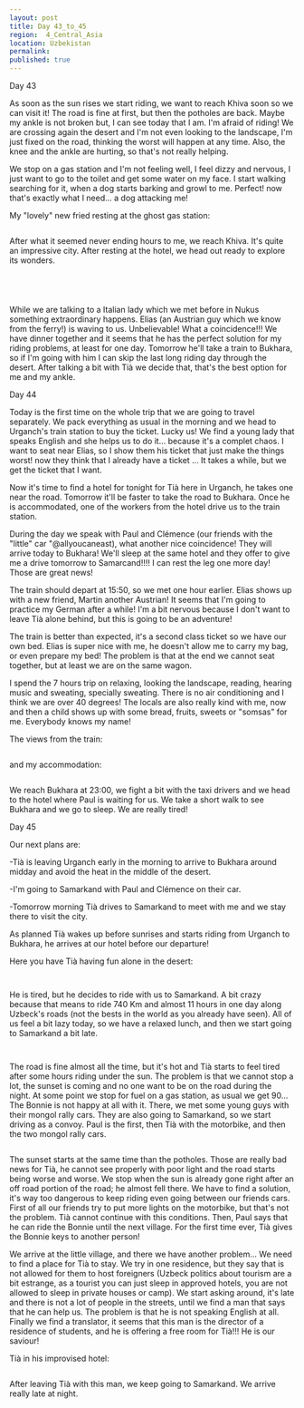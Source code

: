 ```yaml
---
layout: post
title: Day 43_to_45
region:  4_Central_Asia
location: Uzbekistan
permalink: 
published: true
---
```


Day 43

As soon as the sun rises we start riding, we want to reach Khiva soon so we can visit it! The road is fine at first, but then the potholes are back. Maybe my ankle is not broken but, I can see today that I am. I'm afraid of riding! We are crossing again the desert and I'm not even looking to the landscape, I'm just fixed on the road, thinking the worst will happen at any time. Also, the knee and the ankle are hurting, so that's not really helping.

We stop on a gas station and I'm not feeling well, I feel dizzy and nervous, I just want to go to the toilet and get some water on my face. I start walking searching for it, when a dog starts barking and growl to me. Perfect! now that's exactly what I need... a dog attacking me!

My "lovely" new fried resting at the ghost gas station:

<p><a
href="https://lh3.googleusercontent.com/08nProSmhStTc_e-NLkHUHQ59cOVYsVHdQMetS4v_CwpP_n41E-AeU5XfSDZdveE14JzSDvZkprAWwvO1wvSdVTjgKYr_K1OKDQ-FASe1kKj3utu2tCMlcWD8YVpfG1xQlvQUJCITUCOQ6DO0h6KmWYAt2KR7Fegbxe_jQ10RY_dIv27cuXByEPGev_kngvsSJsBBgzt0w3p2jFRkHl6HuAfHd1j5B5yE1vDozM77cMRiLL3K0w7R_mFFN4IyXX99UI05tUUBr3U-WpoYxIUYgGP71pkf9ZZIzyYgov45V-uxtiu3RtKAtGKEuKbqePY-KSERH_0tEOAapNWIdbKlGpPi0DOYPoDRQXbiAfssHN2l71wiLFes8CXlRRJ98n7Ym6xq4oLSbf8yWGY0xUNReEK0jMsxefU8_m_yaJPvqMzZAwyOMTFUN2bTx61wrazgZ98EHtBsw6TWNliJdgQxSymT4NCB_UcaaKsXFwxFWku8pG5DPlpLLtTr5iGJVSEZSN3sP93qNRHy32i2lM8REH-z_iAQoTTD82nW7GqUjf3mXUE0YM0YefjurXaZ6cnxoLZ3bpORMk7JniavWTiJBBa3t_-AwlBZemJeNqJNlogf4YTVX1JAKWcPIcUWZSqMgr6XOE1tvXWPpaL37N8s993BThJ_VwhHw=w840-h630-no"><img 
src="https://lh3.googleusercontent.com/08nProSmhStTc_e-NLkHUHQ59cOVYsVHdQMetS4v_CwpP_n41E-AeU5XfSDZdveE14JzSDvZkprAWwvO1wvSdVTjgKYr_K1OKDQ-FASe1kKj3utu2tCMlcWD8YVpfG1xQlvQUJCITUCOQ6DO0h6KmWYAt2KR7Fegbxe_jQ10RY_dIv27cuXByEPGev_kngvsSJsBBgzt0w3p2jFRkHl6HuAfHd1j5B5yE1vDozM77cMRiLL3K0w7R_mFFN4IyXX99UI05tUUBr3U-WpoYxIUYgGP71pkf9ZZIzyYgov45V-uxtiu3RtKAtGKEuKbqePY-KSERH_0tEOAapNWIdbKlGpPi0DOYPoDRQXbiAfssHN2l71wiLFes8CXlRRJ98n7Ym6xq4oLSbf8yWGY0xUNReEK0jMsxefU8_m_yaJPvqMzZAwyOMTFUN2bTx61wrazgZ98EHtBsw6TWNliJdgQxSymT4NCB_UcaaKsXFwxFWku8pG5DPlpLLtTr5iGJVSEZSN3sP93qNRHy32i2lM8REH-z_iAQoTTD82nW7GqUjf3mXUE0YM0YefjurXaZ6cnxoLZ3bpORMk7JniavWTiJBBa3t_-AwlBZemJeNqJNlogf4YTVX1JAKWcPIcUWZSqMgr6XOE1tvXWPpaL37N8s993BThJ_VwhHw=w840-h630-no" class="oversize" alt=""></a></p>

After what it seemed never ending hours to me, we reach Khiva. It's quite an impressive city. After resting at the hotel, we head out ready to explore its wonders.

<p><a
href="https://lh3.googleusercontent.com/n-lQyUWI85KaejowYAsFRVF6Yrm20jGZpYKWeU5xdo0lafB7sEBSKaLy1v7kM_FmBYIZlea64docgXoDHx7Wa7UV-phgH0Dz8eXeAgWhHEwhHdoXs7WSfHS6bO_syj46ycLgAuK_Uia3WEBQyl4tkjJC1gzdrDfpc3sMtMdjW0SvkdLQwEOKzLQ6CZ29uyPD-izjijGUADAoXVC69aIpgS7reCw3m7qBmCj8bkjFWnqJl-3qJOwnRFqWKaVRIA1Go2nJB75x2frRGHSoxVW1HE4_SUPx3Pl6uyTGeIJ0BdHaN9hZL5DwCQ4KSLB9rcOBl4PYtmmKDGrWTmoLsj4HlkvL5ez5G8YZcZx3edYaNdaPaNTHNYYgNOMD9TP7eQ_5JLtg0KVD3qT6STKjz8B2b7iZI9NhM_BOYcZCXzEWcxFltumCbH8yKUrMZpIXOCA1LW8ZetKiVkTh1n_qsv-MBOLv3XibBkF9FcxYlK4DtXGeUMV31LDDEv3zZ0pGSK71cREis33K3SFuja-LDXg2cwYuRBVgmSDTlRABY6ave8pVMNtyhySh4EoSMBaLCJjA7sKGQHu8igNzMxgixbA3UwuQW7pSQ41SXH55Y0Tp8eLW4CahRdKbx-Nxxjr56ykbqzw-kLmfPMnfCrS-TQN1qVFTADKVc3aDkA=w1051-h788-no"><img 
src="https://lh3.googleusercontent.com/n-lQyUWI85KaejowYAsFRVF6Yrm20jGZpYKWeU5xdo0lafB7sEBSKaLy1v7kM_FmBYIZlea64docgXoDHx7Wa7UV-phgH0Dz8eXeAgWhHEwhHdoXs7WSfHS6bO_syj46ycLgAuK_Uia3WEBQyl4tkjJC1gzdrDfpc3sMtMdjW0SvkdLQwEOKzLQ6CZ29uyPD-izjijGUADAoXVC69aIpgS7reCw3m7qBmCj8bkjFWnqJl-3qJOwnRFqWKaVRIA1Go2nJB75x2frRGHSoxVW1HE4_SUPx3Pl6uyTGeIJ0BdHaN9hZL5DwCQ4KSLB9rcOBl4PYtmmKDGrWTmoLsj4HlkvL5ez5G8YZcZx3edYaNdaPaNTHNYYgNOMD9TP7eQ_5JLtg0KVD3qT6STKjz8B2b7iZI9NhM_BOYcZCXzEWcxFltumCbH8yKUrMZpIXOCA1LW8ZetKiVkTh1n_qsv-MBOLv3XibBkF9FcxYlK4DtXGeUMV31LDDEv3zZ0pGSK71cREis33K3SFuja-LDXg2cwYuRBVgmSDTlRABY6ave8pVMNtyhySh4EoSMBaLCJjA7sKGQHu8igNzMxgixbA3UwuQW7pSQ41SXH55Y0Tp8eLW4CahRdKbx-Nxxjr56ykbqzw-kLmfPMnfCrS-TQN1qVFTADKVc3aDkA=w1051-h788-no" class="oversize" alt=""></a></p>

<p><a
href="https://lh3.googleusercontent.com/SM8R6MLc9Po4v8-mk9tbh3IWqCW-6-eQIwtmjseDKWeAEeyfBJ8x2Ws6kvuKhc46sEXnbpARit-14XuV4XehMDXNk2L6smKY3SPYEOPgbKJKOugg4CemGDSqfG9uXXJngk6EZGthmhD8J76xMcLPxtusRHmQpQskjGnjhjpHHeYaTp84TkrLDyd78JGBvViMB2rTFQixgUEeX9gsQeX409PcpHsl4rhXYYImAcs_Q2jUiIWKsmKBgVYUjJWLVXKCTgm7jNtZA5Y8xMvNA_TTPZRPSMkWLXOMQh_VQ54Hh1b3T7_3I1rrZi8bbLtxcu4pqx_JhEQz-C74t-cnTs_zCyQ0vyJAqdt5lga7RRN6T2yZfVql9kVXfegFOq3tujUhj1aFWPPHistPoR9ory3ZbTtAIiUMTD34kLGk8sXFZoliVL6HSZufJYknHLBHwb0FTaDB0qXFiRYrxTR3RZd3F5_dlVGF1D4hYsKFcV9UqAhcaaJOSQEsv2G-LKG7c_bs0v3hWAK9El4U_dJYPhd3TifsIcosxW28ouLTHBQP10prakofsVcss9-x6v4JqJeCHCp2_L4M2WNwUvo1O_k6DXtQD3yzpMxOp5kt7FJgAxr8cZHzRfm57quELsMGXfNDpcWfne28-kkJs5TqNZVjLvtMNO7m_3x45A=w840-h630-no"><img 
src="https://lh3.googleusercontent.com/SM8R6MLc9Po4v8-mk9tbh3IWqCW-6-eQIwtmjseDKWeAEeyfBJ8x2Ws6kvuKhc46sEXnbpARit-14XuV4XehMDXNk2L6smKY3SPYEOPgbKJKOugg4CemGDSqfG9uXXJngk6EZGthmhD8J76xMcLPxtusRHmQpQskjGnjhjpHHeYaTp84TkrLDyd78JGBvViMB2rTFQixgUEeX9gsQeX409PcpHsl4rhXYYImAcs_Q2jUiIWKsmKBgVYUjJWLVXKCTgm7jNtZA5Y8xMvNA_TTPZRPSMkWLXOMQh_VQ54Hh1b3T7_3I1rrZi8bbLtxcu4pqx_JhEQz-C74t-cnTs_zCyQ0vyJAqdt5lga7RRN6T2yZfVql9kVXfegFOq3tujUhj1aFWPPHistPoR9ory3ZbTtAIiUMTD34kLGk8sXFZoliVL6HSZufJYknHLBHwb0FTaDB0qXFiRYrxTR3RZd3F5_dlVGF1D4hYsKFcV9UqAhcaaJOSQEsv2G-LKG7c_bs0v3hWAK9El4U_dJYPhd3TifsIcosxW28ouLTHBQP10prakofsVcss9-x6v4JqJeCHCp2_L4M2WNwUvo1O_k6DXtQD3yzpMxOp5kt7FJgAxr8cZHzRfm57quELsMGXfNDpcWfne28-kkJs5TqNZVjLvtMNO7m_3x45A=w840-h630-no" class="oversize" alt=""></a></p>

<p><a
href="https://lh3.googleusercontent.com/jnWiyrdEeeZB5DkUSv1gXoL-jL7nlMsHqm-p9vAnpN6mLobeKn7MvkJoF-0urWLfIfvPTX6LlqCsp1i4jvXCGQidcs8Ux4Iwj9uKFjj1JGecVcd90usXCaT5fkCd9-5qCmWBR7EwPOf3iMPg3r8Wvq0TRE5MT_uzWJ8z42bsW5efXPSrF5CDGEEsD9FhLFvQ1ZcAl4QW5cuWzq-J_rOHqO3H_UuNnpkufbbCQGeYH7o95boQTDATPuGyQSThJtQy9NmpTfhR8eOpzUMsDwBfk34f3KFlE5g3vEudu3g0F-Gl_ofljMS0k7kDP0W92qfHCZrUXtRz0qGH4sZuJCJxtrFjL3C0hDBRmIK2e31gmj26EBy-SICoKq1KaTZmb85s6JQN741KE2rEvcA_X-zEZbaokIXLiMfg7Ck3SIUF3F0EjVW3nZZKB3GE8ndgwX0zRhALDGmGS9LTvKS5No2NOXwKems5bHt6LdgKkDlIDB0SyDMpVdtE9BmXqhTbisxaf_467rTC3RjpKWnglCkp7ZCG_4xNAa-OP8-BEzwpBcsz2Do0ckT8jJ8ogcD8ISO_1V8xXeuAvYZwRDMchnxP3cyBHSMuN6fizwC-9HL1OlaFvV9g5c3KM8rJ2G4XSu_qHeFBS4hrWA8P3N6WLvS4hqkqScoq_yWxFg=w1052-h789-no"><img 
src="https://lh3.googleusercontent.com/jnWiyrdEeeZB5DkUSv1gXoL-jL7nlMsHqm-p9vAnpN6mLobeKn7MvkJoF-0urWLfIfvPTX6LlqCsp1i4jvXCGQidcs8Ux4Iwj9uKFjj1JGecVcd90usXCaT5fkCd9-5qCmWBR7EwPOf3iMPg3r8Wvq0TRE5MT_uzWJ8z42bsW5efXPSrF5CDGEEsD9FhLFvQ1ZcAl4QW5cuWzq-J_rOHqO3H_UuNnpkufbbCQGeYH7o95boQTDATPuGyQSThJtQy9NmpTfhR8eOpzUMsDwBfk34f3KFlE5g3vEudu3g0F-Gl_ofljMS0k7kDP0W92qfHCZrUXtRz0qGH4sZuJCJxtrFjL3C0hDBRmIK2e31gmj26EBy-SICoKq1KaTZmb85s6JQN741KE2rEvcA_X-zEZbaokIXLiMfg7Ck3SIUF3F0EjVW3nZZKB3GE8ndgwX0zRhALDGmGS9LTvKS5No2NOXwKems5bHt6LdgKkDlIDB0SyDMpVdtE9BmXqhTbisxaf_467rTC3RjpKWnglCkp7ZCG_4xNAa-OP8-BEzwpBcsz2Do0ckT8jJ8ogcD8ISO_1V8xXeuAvYZwRDMchnxP3cyBHSMuN6fizwC-9HL1OlaFvV9g5c3KM8rJ2G4XSu_qHeFBS4hrWA8P3N6WLvS4hqkqScoq_yWxFg=w1052-h789-no" class="oversize" alt=""></a></p>

<p><a
href="https://lh3.googleusercontent.com/nH_OfoXyoGjdLGaapp6V5xQ4PJI2ZetaJESHdmztl_sjfuzQo1rKy0fQ4VS_d2kUHtwji_D9Y24dD7oUSiSs6iFJj7s1CP3A277V0s5bjNgIHbd3PMddPGlxg3MFvbUMfwPJO5OJw-axOUiMQEEZMZ163wAlcN7t1v6k6WTd6FCohAFNIXNnTQTRgfKSYScM_gFTuH4wo_pGvLrj9prYW4MjUcKLDVJ8IXbx1P9cRd4Wzau3iHBeH2o04xYYV97fDGLz7YTvBch7HldmnsKLrpMTw6qfFnYdpQemV9RoNri4iSv6KHgYn901cyddxaUTxH4Ym7W7ieoiwHvauGvzBIyuU9KdRWKC_9uzJV4cK9X8ihJqDEK5_VGLBeHWAaNTdzJI6zCfWQgP38F_gxm6qIMiQjV1dHOk9RScCQ7i5EIk_vdBJPRf8V6k2kpm9rawnywoqx8uhFhyN0WYVU7QDgLkTeilUrDzoRITQCyaLEPhMaBJffK7Eeyr8_8yfOfa1igOYxlDmHG3HsInr4QPtQU1oN6QhASDTnU8zvoMH7pmvjIMi7YTPagv5MFoPlc8w3SxWalYTHHdK_ZEPRJT3mZUhMUpOesuY2erj-3ddX5HAo7VZ0FFJcAXfgkqF0bpc1I-dmDJgj7c7Rb1Ukbvr7fdNPT8w_-SGA=w1052-h789-no"><img 
src="https://lh3.googleusercontent.com/nH_OfoXyoGjdLGaapp6V5xQ4PJI2ZetaJESHdmztl_sjfuzQo1rKy0fQ4VS_d2kUHtwji_D9Y24dD7oUSiSs6iFJj7s1CP3A277V0s5bjNgIHbd3PMddPGlxg3MFvbUMfwPJO5OJw-axOUiMQEEZMZ163wAlcN7t1v6k6WTd6FCohAFNIXNnTQTRgfKSYScM_gFTuH4wo_pGvLrj9prYW4MjUcKLDVJ8IXbx1P9cRd4Wzau3iHBeH2o04xYYV97fDGLz7YTvBch7HldmnsKLrpMTw6qfFnYdpQemV9RoNri4iSv6KHgYn901cyddxaUTxH4Ym7W7ieoiwHvauGvzBIyuU9KdRWKC_9uzJV4cK9X8ihJqDEK5_VGLBeHWAaNTdzJI6zCfWQgP38F_gxm6qIMiQjV1dHOk9RScCQ7i5EIk_vdBJPRf8V6k2kpm9rawnywoqx8uhFhyN0WYVU7QDgLkTeilUrDzoRITQCyaLEPhMaBJffK7Eeyr8_8yfOfa1igOYxlDmHG3HsInr4QPtQU1oN6QhASDTnU8zvoMH7pmvjIMi7YTPagv5MFoPlc8w3SxWalYTHHdK_ZEPRJT3mZUhMUpOesuY2erj-3ddX5HAo7VZ0FFJcAXfgkqF0bpc1I-dmDJgj7c7Rb1Ukbvr7fdNPT8w_-SGA=w1052-h789-no" class="oversize" alt=""></a></p>

While we are talking to a Italian lady which we met before in Nukus something extraordinary happens. Elias (an Austrian guy which we know from the ferry!) is waving to us. Unbelievable! What a coincidence!!! We have dinner together and it seems that he has the perfect solution for my riding problems, at least for one day. Tomorrow he'll take a train to Bukhara, so if I'm going with him I can skip the last long riding day through the desert. After talking a bit with Tià we decide that, that's the best option for me and my ankle.

Day 44

Today is the first time on the whole trip that we are going to travel separately. We pack everything as usual in the morning and we head to Urganch's train station to buy the ticket. Lucky us! We find a young lady that speaks English and she helps us to do it... because it's a complet chaos. I want to seat near Elias, so I show them his ticket that just make the things worst! now they think that I already have a ticket ... It takes a while, but we get the ticket that I want.

Now it's time to find a hotel for tonight for Tià here in Urganch, he takes one near the road. Tomorrow it'll be faster to take the road to Bukhara. Once he is accommodated, one of the workers from the hotel drive us to the train station.

During the day we speak with Paul and Clémence (our friends with the "little" car "@allyoucaneast), what another nice coincidence! They will arrive today to Bukhara! We'll sleep at the same hotel and they offer to give me a drive tomorrow to Samarcand!!!! I can rest the leg one more day! Those are great news!

The train should depart at 15:50, so we met one hour earlier. Elias shows up with a new friend, Martin another Austrian! It seems that I'm going to practice my German after a while! I'm a bit nervous because I don't want to leave Tià alone behind, but this is going to be an adventure!

The train is better than expected, it's a second class ticket so we have our own bed. Elias is super nice with me, he doesn't allow me to carry my bag, or even prepare my bed! The problem is that at the end we cannot seat together, but at least we are on the same wagon.

I spend the 7 hours trip on relaxing, looking the landscape, reading, hearing music and sweating, specially sweating. There is no air conditioning and I think we are over 40 degrees! The locals are also really kind with me, now and then a child shows up with some bread, fruits, sweets or "somsas" for me. Everybody knows my name!

The views from the train:

<p><a
href="https://lh3.googleusercontent.com/vAuaCohb8tU63CsYOumCdgc3Id2bxUb57yIaLfr6IfpRk9kOfsXSeQpWxHgwL9c0B2GQLeTlpdP0dWNNe0SyY6yxp2anrdxVky3u4aiPvBv8YdoHQy9OCfN2jAzc_gEezp8HKFXjrmuLnbnFUbv0tjKePnsfeBKIZZIlzHbkTpDbT3uSZ3FSIjoyDY2NZC_ZjaafkyWxEGYzLqUabGu4OOX93gadI6M9D86LwnNykLXM7Z32X93vPYJKF4PD9AB1n1IulEDLjVLZ-4SlV68WS7nvE5_fV0Wg2Ax4PkVhJuBgb2_YPOSu3pVCVIDgIXQRiCdCL0X4dwBSQ5iJkdvf6496P3zoBysdLLgY66Xr1Yzu2wqsB8sAmCKd6MhXFol_FYihvlP67ZTCnV7vPuVOUVlYe3OzM7u67k4DgjgybKnm3kNeiMJPB_LL0EBMkUHvyBqkc53QEBnCIXNVBQcQ3i-6NvguvARW64T_KIYRmhFPSaKoFEX6wtpzek1-OErJXvVvzZqh1OCubq1S9LKr8WpqV6674R_sl5bZaFhNtoCgAwAvcAxKkO35bDpVKg6xsPUbx9ngByU1CkEz7T7wQJFHmPKNIkVQba63OvratnEImIXPfQD31MfIWYW9pAK-5VmM4vwY_VtZxGKZzI1cMqbTUPHz8Cf1NQ=w840-h630-no"><img 
src="https://lh3.googleusercontent.com/vAuaCohb8tU63CsYOumCdgc3Id2bxUb57yIaLfr6IfpRk9kOfsXSeQpWxHgwL9c0B2GQLeTlpdP0dWNNe0SyY6yxp2anrdxVky3u4aiPvBv8YdoHQy9OCfN2jAzc_gEezp8HKFXjrmuLnbnFUbv0tjKePnsfeBKIZZIlzHbkTpDbT3uSZ3FSIjoyDY2NZC_ZjaafkyWxEGYzLqUabGu4OOX93gadI6M9D86LwnNykLXM7Z32X93vPYJKF4PD9AB1n1IulEDLjVLZ-4SlV68WS7nvE5_fV0Wg2Ax4PkVhJuBgb2_YPOSu3pVCVIDgIXQRiCdCL0X4dwBSQ5iJkdvf6496P3zoBysdLLgY66Xr1Yzu2wqsB8sAmCKd6MhXFol_FYihvlP67ZTCnV7vPuVOUVlYe3OzM7u67k4DgjgybKnm3kNeiMJPB_LL0EBMkUHvyBqkc53QEBnCIXNVBQcQ3i-6NvguvARW64T_KIYRmhFPSaKoFEX6wtpzek1-OErJXvVvzZqh1OCubq1S9LKr8WpqV6674R_sl5bZaFhNtoCgAwAvcAxKkO35bDpVKg6xsPUbx9ngByU1CkEz7T7wQJFHmPKNIkVQba63OvratnEImIXPfQD31MfIWYW9pAK-5VmM4vwY_VtZxGKZzI1cMqbTUPHz8Cf1NQ=w840-h630-no" class="oversize" alt=""></a></p>

and my accommodation:

<p><a
href="https://lh3.googleusercontent.com/PWvgnXuNp-MabTt9iewmdfS-mqhgSjPLY5W2592-5pXyWiX2FqcXKbGwd2uaTPTGjn37o4TN37Zs_mUi2iCmXW4BtrdEqgpViEsvQck1PYOplLbiQTTjKxM1HGdvzSytDlIiw0LlORR9vJngeplFBoAVWWalGCf5NB-EfiPXeBnKQ_PN_mM_ylCj2wjH3nU8r2LGl4Tufvcr9-xXLotiBy2_lUQAQybx2L3VNRLyPHkJyIgIWnyvPbwfQyAparFzK9y9EqSZCsF7pC2sS7OzI1mMBqmPAaj1e7NNcoI3UjWhUTC4qpk2bZvN5RSO40nKXXllw6JogJJEzPwWqJ7CQp8-zJoNuhED79Lb0icbfkxUxNeoo4BoxwWRk_7effKQT4_L3vcoo3_4LyaFaiZHibImR4V5t4uOJIdxCbwOk9BrsN7UE2aPXuyrpDDGURdxb_B5aMLv0T5f-pE7QJyyhzQuwkjXkGVFJwv05eGi0d27famvAOWUMhs4NngCM0WBCAHzrVGXic4fjyJ1c8WSf-fahc1dQ5YjHDddON9Hb050BxaQcGHD3hOmhT_ccK66_QTZn2bxVrtEYA7wi2zp4JrEryvAcVFQyTHlOXdPTQMB_O8rsYUrhuVxFA-LZkBjC-mhvBo7eW69sqAxtdj-w-WNtUBIIc5gig=w592-h789-no"><img 
src="https://lh3.googleusercontent.com/PWvgnXuNp-MabTt9iewmdfS-mqhgSjPLY5W2592-5pXyWiX2FqcXKbGwd2uaTPTGjn37o4TN37Zs_mUi2iCmXW4BtrdEqgpViEsvQck1PYOplLbiQTTjKxM1HGdvzSytDlIiw0LlORR9vJngeplFBoAVWWalGCf5NB-EfiPXeBnKQ_PN_mM_ylCj2wjH3nU8r2LGl4Tufvcr9-xXLotiBy2_lUQAQybx2L3VNRLyPHkJyIgIWnyvPbwfQyAparFzK9y9EqSZCsF7pC2sS7OzI1mMBqmPAaj1e7NNcoI3UjWhUTC4qpk2bZvN5RSO40nKXXllw6JogJJEzPwWqJ7CQp8-zJoNuhED79Lb0icbfkxUxNeoo4BoxwWRk_7effKQT4_L3vcoo3_4LyaFaiZHibImR4V5t4uOJIdxCbwOk9BrsN7UE2aPXuyrpDDGURdxb_B5aMLv0T5f-pE7QJyyhzQuwkjXkGVFJwv05eGi0d27famvAOWUMhs4NngCM0WBCAHzrVGXic4fjyJ1c8WSf-fahc1dQ5YjHDddON9Hb050BxaQcGHD3hOmhT_ccK66_QTZn2bxVrtEYA7wi2zp4JrEryvAcVFQyTHlOXdPTQMB_O8rsYUrhuVxFA-LZkBjC-mhvBo7eW69sqAxtdj-w-WNtUBIIc5gig=w592-h789-no" class="oversize" alt=""></a></p>

We reach Bukhara at 23:00, we fight a bit with the taxi drivers and we head to the hotel where Paul is waiting for us. We take a short walk to see Bukhara and we go to sleep. We are really tired!

Day 45

Our next plans are:

-Tià is leaving Urganch early in the morning to arrive to Bukhara around midday and avoid the heat in the middle of the desert.

-I'm going to Samarkand with Paul and Clémence on their car.

-Tomorrow morning Tià drives to Samarkand to meet with me and we stay there to visit the city.

As planned Tià wakes up before sunrises and starts riding from Urganch to Bukhara, he arrives at our hotel before our departure!

Here you have Tià having fun alone in the desert:

<p><a
href="https://lh3.googleusercontent.com/grw-foAXIYpEZmAw5BS6t6FZafACKMQU_IiJMURPCjy2ivabx1VRGNTfhB053Di5EDIbKKKxKTsuyplc_4aXoiOKBuyvf2dbrtWjHU8cq47PoGq_2iXZykCNaJu3Y8L4Xz5fkSbEcyapgVJmTtNTWXNeZ4ZSSJT9U_1xZpE1vJHojgCN8OhijayJKjbGRLaYIwkhsLLVcmrGM7HtfxiA8qOmSJR-2gALnJCAuBcsXe9Lx4sWg-3E9WYvPudwt1obM6UBYX5pUmb56nGGjPdg3Fhckk-ebJ-wLTBPT3SvgjPr53wjKWuJz7pgJh0CA0uLXolCiXLWW91xE2epv6gvIOVqf97gJP3XAn_GxqadlaAb16eJKaCC-9Kf2ij0TzXIAjefugbQLaVNre7oFISLRQC-TEfTyzKBRXHjpR0_blSK954R12q8P2vGqcpTTkdX3OH-paFaHJZoAsl_IQqBRbc_U5d2f6g_tXTS_L5tx6U8JLlcuMwD4PBPUq1SbNl2POG2Pxlygg5LGdHFCbgjCzK1_gFGSbULW8_kwsM8CuXKSryEBzUxWhKBrnFGONZXzpj3EE5LQJWMoF5Yjz4YGa_0CAEP3lmLH1_nPsPCt7gvzPdxxM63i_kCAQ-OSW0klIEr75sVjfSS4YYIuAznMX3u2735jp5dfg=w1052-h789-no"><img 
src="https://lh3.googleusercontent.com/grw-foAXIYpEZmAw5BS6t6FZafACKMQU_IiJMURPCjy2ivabx1VRGNTfhB053Di5EDIbKKKxKTsuyplc_4aXoiOKBuyvf2dbrtWjHU8cq47PoGq_2iXZykCNaJu3Y8L4Xz5fkSbEcyapgVJmTtNTWXNeZ4ZSSJT9U_1xZpE1vJHojgCN8OhijayJKjbGRLaYIwkhsLLVcmrGM7HtfxiA8qOmSJR-2gALnJCAuBcsXe9Lx4sWg-3E9WYvPudwt1obM6UBYX5pUmb56nGGjPdg3Fhckk-ebJ-wLTBPT3SvgjPr53wjKWuJz7pgJh0CA0uLXolCiXLWW91xE2epv6gvIOVqf97gJP3XAn_GxqadlaAb16eJKaCC-9Kf2ij0TzXIAjefugbQLaVNre7oFISLRQC-TEfTyzKBRXHjpR0_blSK954R12q8P2vGqcpTTkdX3OH-paFaHJZoAsl_IQqBRbc_U5d2f6g_tXTS_L5tx6U8JLlcuMwD4PBPUq1SbNl2POG2Pxlygg5LGdHFCbgjCzK1_gFGSbULW8_kwsM8CuXKSryEBzUxWhKBrnFGONZXzpj3EE5LQJWMoF5Yjz4YGa_0CAEP3lmLH1_nPsPCt7gvzPdxxM63i_kCAQ-OSW0klIEr75sVjfSS4YYIuAznMX3u2735jp5dfg=w1052-h789-no" class="oversize" alt=""></a></p>

<p><a
href="https://lh3.googleusercontent.com/RIWa5b8Zv1DW3eOByYRyZhOvLSifo42JDqrz5zmIb_4C9fpq0xYlLV00EQ725K3csnaAn_DN-vjn_XFi3S1vSZtBQPoqKv5DEbGWOWXn8kyTtUdXQ-un-jWL1t--yBpNxi_H6cCTGZYpas0lK_QCz23JJkIS0Kgg8taFDlSE5hR2fWOKKpPDE02zkzUE8_RrJe3qWFaFNp1TfD22HaqNOkAIrKBJzgGl1CShskAsrn0UisA2KO6QN1eNrBpqR1Ge2-6YgfKAXtxSlOM2x5kwgB7t3qE_CQhJJ3P3JQV4R9yY3wLFPX4UCEiouWzlSYGQeLltxCim4PyWZDTGDZGyT4I2zx4dykFZzQYA_T4hZtEogqzdYueqSE0jmmIdfOTPUKInqNsHDUy_1YqabeJJJM_Gtf46DeNYdHpRqilutDdl98RaUZ101-br8h2lYLXpvcR4C2RUZa42vuVp1j2ZAavuePC4lxoNNdw9MGQNrK_TI5suFj-eFGB6UUfWPdMQluRdN6eqpW1scLHWNQ3C4tuTOS0qJk3lqhxhc8qm3Sj7RXpWp7Mwmh57GccYybZ5fhaTOE548Cwxum8ud-WSAEy0oWEfLbbkezeflJb06O1FjwSytfoNWA3cwIeaXEkIMpy4p_TyHh_8YLlnn5_EJymj6Br6gmuyQw=w840-h630-no"><img 
src="https://lh3.googleusercontent.com/RIWa5b8Zv1DW3eOByYRyZhOvLSifo42JDqrz5zmIb_4C9fpq0xYlLV00EQ725K3csnaAn_DN-vjn_XFi3S1vSZtBQPoqKv5DEbGWOWXn8kyTtUdXQ-un-jWL1t--yBpNxi_H6cCTGZYpas0lK_QCz23JJkIS0Kgg8taFDlSE5hR2fWOKKpPDE02zkzUE8_RrJe3qWFaFNp1TfD22HaqNOkAIrKBJzgGl1CShskAsrn0UisA2KO6QN1eNrBpqR1Ge2-6YgfKAXtxSlOM2x5kwgB7t3qE_CQhJJ3P3JQV4R9yY3wLFPX4UCEiouWzlSYGQeLltxCim4PyWZDTGDZGyT4I2zx4dykFZzQYA_T4hZtEogqzdYueqSE0jmmIdfOTPUKInqNsHDUy_1YqabeJJJM_Gtf46DeNYdHpRqilutDdl98RaUZ101-br8h2lYLXpvcR4C2RUZa42vuVp1j2ZAavuePC4lxoNNdw9MGQNrK_TI5suFj-eFGB6UUfWPdMQluRdN6eqpW1scLHWNQ3C4tuTOS0qJk3lqhxhc8qm3Sj7RXpWp7Mwmh57GccYybZ5fhaTOE548Cwxum8ud-WSAEy0oWEfLbbkezeflJb06O1FjwSytfoNWA3cwIeaXEkIMpy4p_TyHh_8YLlnn5_EJymj6Br6gmuyQw=w840-h630-no" class="oversize" alt=""></a></p>

He is tired, but he decides to ride with us to Samarkand. A bit crazy because that means to ride 740 Km and almost 11 hours in one day along Uzbeck's roads (not the bests in the world as you already have seen). All of us feel a bit lazy today, so we have a relaxed lunch, and then we start going to Samarkand a bit late.

<p><a
href="https://lh3.googleusercontent.com/WnocedwGIGW_8YmjnmstZbUSqhlSV2LKCtH1nfWaCKfwqKC1awAJOzmxws-zPKLGxAz9TkBryN0kfiPHxH7E3HyGkkW1wYr_9gT5A2CWot9TH7dKuXEwpTny1l6lODFbrz8Upg0zbfgSi0jeeBlrfdbdGV1lghXmxo8sYt7DuTqmzr_keJwAsJPOSKF4O9w34XC02PsIJA2YvPS2BAeXdLmOiN63qEjXSSctlOmcnxAUpYkdQBOTPwm0tZhXTK0booRfb1RYdyk3U286MfDtU2nNcdW2ETZFlHDB4ZAjaDv1is8bJqY_tpynjuBIv1PnbPemuqyPsYMa3iy244WkE-VmnEFtYvLd8s_Rl_2qDG1cp1c-IwM0Rse0DigWLx8VNy9hsSkm1m5xcBlW5393r-pfcpTMP4gpOVpRsV8PdDM5amL33W-ywI6t-PhczDhHsT4yiQKMVAnUn1P5gRCSQsk2rrqTTETAD3Zor7rFQKekPQNG3C9-JjQzPesrxN8pq0LuSSfF6w8jzXaKKeWz4VgALsqdCXZL2zwzE-YC-3JdUN0Gb7OJZ3vBoRXzbzHongdxsdduetFYgjtp9XNeEN3UzFY3Q-ZKpaJK2v9YLCnaQdE8AsP6v40n6TVWzg_LF-E5Q4mkJMDLz2PWt3EAPwI2h9FMZl65cA=w840-h630-no"><img 
src="https://lh3.googleusercontent.com/WnocedwGIGW_8YmjnmstZbUSqhlSV2LKCtH1nfWaCKfwqKC1awAJOzmxws-zPKLGxAz9TkBryN0kfiPHxH7E3HyGkkW1wYr_9gT5A2CWot9TH7dKuXEwpTny1l6lODFbrz8Upg0zbfgSi0jeeBlrfdbdGV1lghXmxo8sYt7DuTqmzr_keJwAsJPOSKF4O9w34XC02PsIJA2YvPS2BAeXdLmOiN63qEjXSSctlOmcnxAUpYkdQBOTPwm0tZhXTK0booRfb1RYdyk3U286MfDtU2nNcdW2ETZFlHDB4ZAjaDv1is8bJqY_tpynjuBIv1PnbPemuqyPsYMa3iy244WkE-VmnEFtYvLd8s_Rl_2qDG1cp1c-IwM0Rse0DigWLx8VNy9hsSkm1m5xcBlW5393r-pfcpTMP4gpOVpRsV8PdDM5amL33W-ywI6t-PhczDhHsT4yiQKMVAnUn1P5gRCSQsk2rrqTTETAD3Zor7rFQKekPQNG3C9-JjQzPesrxN8pq0LuSSfF6w8jzXaKKeWz4VgALsqdCXZL2zwzE-YC-3JdUN0Gb7OJZ3vBoRXzbzHongdxsdduetFYgjtp9XNeEN3UzFY3Q-ZKpaJK2v9YLCnaQdE8AsP6v40n6TVWzg_LF-E5Q4mkJMDLz2PWt3EAPwI2h9FMZl65cA=w840-h630-no" class="oversize" alt=""></a></p>

<p><a
href="https://lh3.googleusercontent.com/kA2e88Fcu3PHItqnkxGpOUuGm4SopmQtMqYFXdOZGtcPei6Z1aDrec4uXZlS6xJxB_n_llfzOeiRKhccqO0c6LYgnpMCCETYep_5OAAMDyDNuLOVuHC267klm0dJAK3lsNjNhs-YL1WvBAsIgpJPtD_F-zBug1FsMMRO5V7klenM9VC0xraI5meYEZUZBgjhTB4-THyJAyfB3PKMnUP0x0lYXxUuDINkB-wvz8KIoadupAj1r3W75jYmc_pqCnYCxLoLI5uZb5jno-D2nRip2oSM5Y6V2xIC5_HWsbHv-SpTkCVgfmtl6hickhUNujl300ExDqMIDxz86hakBOIKSnMqxtVpI9pbqnps_hMWoPHNnqNY61L3DtMAlP20RPORQyKExpBW_Ew3Ejaz5Y3ArtelItJ_XVs4RNfr73BeMqs6nn0cI4FqfAkHpdlzB7fv3Z44sP0HMt6pwtBzBZliOHfF3hwasEfIyWwpaLhHepHZwZXaWF7tvzeiy7MT5rfl5311xd5ihJpK-fpCLOM4sDJyGGaW-Ar0SjyDgsXOQF_sdV45pw5pA_zocHX8_82MVDH3S7I8_k6JRTFkbx980Prx2HnonB8QvmeeEJvoD08723qgr4ELP74FxZ5_IR_QdpU5ofbTRAaB9lKpKjf-tXVDJhgHHzuaog=w840-h630-no"><img 
src="https://lh3.googleusercontent.com/kA2e88Fcu3PHItqnkxGpOUuGm4SopmQtMqYFXdOZGtcPei6Z1aDrec4uXZlS6xJxB_n_llfzOeiRKhccqO0c6LYgnpMCCETYep_5OAAMDyDNuLOVuHC267klm0dJAK3lsNjNhs-YL1WvBAsIgpJPtD_F-zBug1FsMMRO5V7klenM9VC0xraI5meYEZUZBgjhTB4-THyJAyfB3PKMnUP0x0lYXxUuDINkB-wvz8KIoadupAj1r3W75jYmc_pqCnYCxLoLI5uZb5jno-D2nRip2oSM5Y6V2xIC5_HWsbHv-SpTkCVgfmtl6hickhUNujl300ExDqMIDxz86hakBOIKSnMqxtVpI9pbqnps_hMWoPHNnqNY61L3DtMAlP20RPORQyKExpBW_Ew3Ejaz5Y3ArtelItJ_XVs4RNfr73BeMqs6nn0cI4FqfAkHpdlzB7fv3Z44sP0HMt6pwtBzBZliOHfF3hwasEfIyWwpaLhHepHZwZXaWF7tvzeiy7MT5rfl5311xd5ihJpK-fpCLOM4sDJyGGaW-Ar0SjyDgsXOQF_sdV45pw5pA_zocHX8_82MVDH3S7I8_k6JRTFkbx980Prx2HnonB8QvmeeEJvoD08723qgr4ELP74FxZ5_IR_QdpU5ofbTRAaB9lKpKjf-tXVDJhgHHzuaog=w840-h630-no" class="oversize" alt=""></a></p>

The road is fine almost all the time, but it's hot and Tià starts to feel tired after some hours riding under the sun. The problem is that we cannot stop a lot, the sunset is coming and no one want to be on the road during the night. At some point we stop for fuel on a gas station, as usual we get 90... The Bonnie is not happy at all with it. There, we met some young guys with their mongol rally cars. They are also going to Samarkand, so we start driving as a convoy. Paul is the first, then Tià with the motorbike, and then the two mongol rally cars.

<p><a
href="https://lh3.googleusercontent.com/bpto5T3QfLjQIY2ocj3X1mYqftTR57YIhlNtFljUMG-PEf-mXe_n5vBIenZBb-X_SYpZkDrxhncIJO-pxkNXPUTpsSVtVIhdWJlmWWM722SjibkIlmPFzcQH3lBgzz8M2sphAZ5GO2V7JJRRb9gd2ttekvs8KLS2vib9iv18Oh_x9iBPuF4PTlphy_WE6b7a-V1wlQYTBPnUn1nSvvuykVAUxQWwptsh40pwg60FOSFwSN6V2SntN5lL8a5EqiG8_cKImPIPH1OptDY2Ap3ezvTCbqXvjaSO6Vk2jf-fThviv3MFzgnPNqADMgqxdhKMmo7pke71dFX2v6BuzdVfuWOM7Tui6s4Xqp7xgoO5otrC34jIVf1OqyGEsw7NTMs--5SfFykV94d0NshmFwFMVfYf36VUIydAebAPMsC3trjV1-ci_KFClMiOjBhtvVqGoeUxwZ-spKvWbn_6I69xn2y9ojbE5rXR__sGzsLGpQzylz6Gt_lEr7y9P7N68RO7mVL3qe7_-Pbghd0xrvd-ZVmRxznX8F9LO7EdnPaxdimIw1RV0tOOwMn35HhanfXM11zz8pZ2PyaYqo4ItcgXlZ3INLqTpHASzK_9jH_25hTL6Kj3LZyxUCx5G3LVMXQ2L-AIuaZSI_qKlt4qNIKZanD-OHcm2sBIPA=w1052-h789-no"><img 
src="https://lh3.googleusercontent.com/bpto5T3QfLjQIY2ocj3X1mYqftTR57YIhlNtFljUMG-PEf-mXe_n5vBIenZBb-X_SYpZkDrxhncIJO-pxkNXPUTpsSVtVIhdWJlmWWM722SjibkIlmPFzcQH3lBgzz8M2sphAZ5GO2V7JJRRb9gd2ttekvs8KLS2vib9iv18Oh_x9iBPuF4PTlphy_WE6b7a-V1wlQYTBPnUn1nSvvuykVAUxQWwptsh40pwg60FOSFwSN6V2SntN5lL8a5EqiG8_cKImPIPH1OptDY2Ap3ezvTCbqXvjaSO6Vk2jf-fThviv3MFzgnPNqADMgqxdhKMmo7pke71dFX2v6BuzdVfuWOM7Tui6s4Xqp7xgoO5otrC34jIVf1OqyGEsw7NTMs--5SfFykV94d0NshmFwFMVfYf36VUIydAebAPMsC3trjV1-ci_KFClMiOjBhtvVqGoeUxwZ-spKvWbn_6I69xn2y9ojbE5rXR__sGzsLGpQzylz6Gt_lEr7y9P7N68RO7mVL3qe7_-Pbghd0xrvd-ZVmRxznX8F9LO7EdnPaxdimIw1RV0tOOwMn35HhanfXM11zz8pZ2PyaYqo4ItcgXlZ3INLqTpHASzK_9jH_25hTL6Kj3LZyxUCx5G3LVMXQ2L-AIuaZSI_qKlt4qNIKZanD-OHcm2sBIPA=w1052-h789-no" class="oversize" alt=""></a></p>

The sunset starts at the same time than the potholes. Those are really bad news for Tià, he cannot see properly with poor light and the road starts being worse and worse. We stop when the sun is already gone right after an off road portion of the road; he almost fell there. We have to find a solution, it's way too dangerous to keep riding even going between our friends cars. First of all our friends try to put more lights on the motorbike, but that's not the problem. Tià cannot continue with this conditions. Then, Paul says that he can ride the Bonnie until the next village. For the first time ever, Tià gives the Bonnie keys to another person!

We arrive at the little village, and there we have another problem... We need to find a place for Tià to stay. We try in one residence, but they say that is not allowed for them to host foreigners (Uzbeck politics about tourism are a bit estrange, as a tourist you can just sleep in approved hotels, you are not allowed to sleep in private houses or camp). We start asking around, it's late and there is not a lot of people in the streets, until we find a man that says that he can help us. The problem is that he is not speaking English at all. Finally we find a translator, it seems that this man is the director of a residence of students, and he is offering a free room for Tià!!! He is our saviour!

Tià in his improvised hotel:

<p><a
href="https://lh3.googleusercontent.com/xPHHxpAacg5NjjqGlQMTFQUQ-9Z3vO1Bb_yTzkShnljjb5mNjNcte__eZcHA1YDaOIaOehOQSTkCRCkNfHF7_48dx3FXeLlCWpXCiM8hBv9gWGl_-0uK84O7IFTbGj0gYRKVUW7XgDkibkcFxxO6lwJA4GuJVx5Xj_jPGJXCsHyULWVzWcR2TtwPWUcPN54cSf9pafIQz__jG3IcYmzcIK9pCWAZSq1DU-1sDg15fBNCzx-RNAj_dh92K6PIdUDXzn8UXRv_HNfP1H6TjBgN3GPHVaBQf6YCjnJBh4QSgUJUD0gLXMLptfboEDn0qQ_43K7omt2pMqz-9O3u3hdTuafTIUc6aZw424ocpltI8gfD_vhLMMj4d9nY7_ROvI-47gmxMG-onlJQ82Hc9K3i0cpTdtxj1obNUcAVhAeFUITPiFCOyIUEVlRuVAJrJuQ1IgHb4u5_DOSOg-r2ql1AdCDB90hIb2sPehmAH7OTIkiHrM_bGUztxVuVKM3JTnHzmVPOuJa728rZT8SuGyndN1Tf6Twd_45y62GQDitNl39qUwBP8UYAHv_b-nLoKp1ut-XDMRPKIv9tvxq6X2Bew1hFkh9NK6cTmPQcy9DWl3BxZ2GUcmA5k1xmO0kKyZcl-YOuhBqxRc2fKPK0iEB9g1UfqMPvFBqS5A=w1052-h789-no"><img 
src="https://lh3.googleusercontent.com/xPHHxpAacg5NjjqGlQMTFQUQ-9Z3vO1Bb_yTzkShnljjb5mNjNcte__eZcHA1YDaOIaOehOQSTkCRCkNfHF7_48dx3FXeLlCWpXCiM8hBv9gWGl_-0uK84O7IFTbGj0gYRKVUW7XgDkibkcFxxO6lwJA4GuJVx5Xj_jPGJXCsHyULWVzWcR2TtwPWUcPN54cSf9pafIQz__jG3IcYmzcIK9pCWAZSq1DU-1sDg15fBNCzx-RNAj_dh92K6PIdUDXzn8UXRv_HNfP1H6TjBgN3GPHVaBQf6YCjnJBh4QSgUJUD0gLXMLptfboEDn0qQ_43K7omt2pMqz-9O3u3hdTuafTIUc6aZw424ocpltI8gfD_vhLMMj4d9nY7_ROvI-47gmxMG-onlJQ82Hc9K3i0cpTdtxj1obNUcAVhAeFUITPiFCOyIUEVlRuVAJrJuQ1IgHb4u5_DOSOg-r2ql1AdCDB90hIb2sPehmAH7OTIkiHrM_bGUztxVuVKM3JTnHzmVPOuJa728rZT8SuGyndN1Tf6Twd_45y62GQDitNl39qUwBP8UYAHv_b-nLoKp1ut-XDMRPKIv9tvxq6X2Bew1hFkh9NK6cTmPQcy9DWl3BxZ2GUcmA5k1xmO0kKyZcl-YOuhBqxRc2fKPK0iEB9g1UfqMPvFBqS5A=w1052-h789-no" class="oversize" alt=""></a></p>

After leaving Tià with this man, we keep going to Samarkand. We arrive really late at night.
